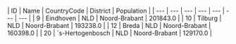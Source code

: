 | ID | Name | CountryCode | District | Population | 
| --- | --- | --- | --- | --- | --- | --- |
| 9 | Eindhoven | NLD | Noord-Brabant | 201843.0 |
| 10 | Tilburg | NLD | Noord-Brabant | 193238.0 |
| 12 | Breda | NLD | Noord-Brabant | 160398.0 |
| 20 | ´s-Hertogenbosch | NLD | Noord-Brabant | 129170.0 |
